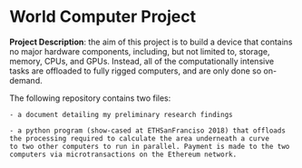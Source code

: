 # World Computer Project

**Project Description**: the aim of this project is to build a device that contains no major hardware components, including, but not limited to, storage, memory, CPUs, and GPUs. Instead, all of the computationally intensive tasks are offloaded to fully rigged computers, and are only done so on-demand.

The following repository contains two files:
    
    - a document detailing my preliminary research findings
    
    - a python program (show-cased at ETHSanFranciso 2018) that offloads the processing required to calculate the area underneath a curve       to two other computers to run in parallel. Payment is made to the two computers via microtransactions on the Ethereum network.
